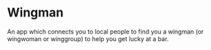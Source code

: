 # Wingman

An app which connects you to local people to find you a wingman (or wingwoman 
or winggroup) to help you get lucky at a bar.
